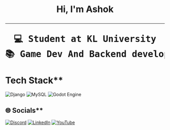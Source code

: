 <h1 align="center">
Hi, I'm Ashok

<hr>

<pre>
💻 Student at KL University
📚 Game Dev And Backend developer
</pre>

# Tech Stack**
![Django](https://img.shields.io/badge/django-%23092E20.svg?style=for-the-badge&logo=django&logoColor=white) ![MySQL](https://img.shields.io/badge/mysql-4479A1.svg?style=for-the-badge&logo=mysql&logoColor=white) ![Godot Engine](https://img.shields.io/badge/GODOT-%23FFFFFF.svg?style=for-the-badge&logo=godot-engine)


## 🌐 Socials**
[![Discord](https://img.shields.io/badge/Discord-%237289DA.svg?logo=discord&logoColor=white)](https://discord.gg/https://discord.com/users/223844571145175040)  [![LinkedIn](https://img.shields.io/badge/LinkedIn-%230077B5.svg?logo=linkedin&logoColor=white)](https://linkedin.com/in/www.linkedin.com/in/ashokmanikanta) [![YouTube](https://img.shields.io/badge/YouTube-%23FF0000.svg?logo=YouTube&logoColor=white)](https://youtube.com/@https://www.youtube.com/channel/UConSYS8Vo2v_EzdF6bLjogQ) 




